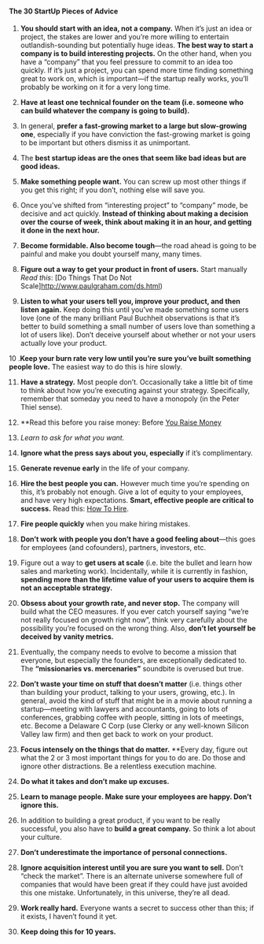 #### The 30 StartUp Pieces of Advice

1. **You should start with an idea, not a company.**  When it’s just an idea or project, the stakes are lower and you’re more willing to entertain outlandish-sounding but potentially huge ideas.  **The best way to start a company is to build interesting projects.**
On the other hand, when you have a “company” that you feel pressure to commit to an idea too quickly.  If it’s just a project, you can spend more time finding something great to work on, which is important—if the startup really works, you’ll probably be working on it for a very long time.

2. **Have at least one technical founder on the team (i.e. someone who can build whatever the company is going to build).**

3. In general, **prefer a fast-growing market to a large but slow-growing one**, especially if you have conviction the fast-growing market is going to be important but others dismiss it as unimportant.

4. The **best startup ideas are the ones that seem like bad ideas but are good ideas.**

5. **Make something people want.**  You can screw up most other things if you get this right; if you don’t, nothing else will save you.

6. Once you’ve shifted from “interesting project” to “company” mode, be decisive and act quickly.  **Instead of thinking about making a decision over the course of week, think about making it in an hour, and getting it done in the next hour.**

7. **Become formidable.  Also become tough**—the road ahead is going to be painful and make you doubt yourself many, many times.

8. **Figure out a way to get your product in front of users.**  Start manually *Read this*: [Do Things That Do Not Scale]http://www.paulgraham.com/ds.html)

9. **Listen to what your users tell you, improve your product, and then listen again.**  Keep doing this until you’ve made something some users love (one of the many brilliant Paul Buchheit observations is that it’s better to build something a small number of users love than something a lot of users like).  Don’t deceive yourself about whether or not your users actually love your product.

10 .**Keep your burn rate very low until you’re sure you’ve built something people love.**  The easiest way to do this is hire slowly.

11. **Have a strategy.**  Most people don’t.  Occasionally take a little bit of time to think about how you’re executing against your strategy.  Specifically, remember that someday you need to have a monopoly (in the Peter Thiel sense).

12. **Read this before you raise money: Before [You Raise Money](github.com/myHumanity/beforeYouRaiseMoney.md)

13. *Learn to ask for what you want.*

14. **Ignore what the press says about you, especially** if it’s complimentary.

15. **Generate revenue early** in the life of your company.

16. **Hire the best	people you can.**  However much time you’re spending on this, it’s probably not enough.  Give a lot of equity to your employees, and have very high expectations.  **Smart, effective people are critical to success.**  Read this: [How To Hire](HowToHire.md).

17. **Fire people quickly** when you make hiring mistakes.

18. **Don’t work with people you don’t have a good feeling about**—this goes for employees (and cofounders), partners, investors, etc.

19. Figure out a way to **get users at scale** (i.e. bite the bullet and learn how sales and marketing work).  Incidentally, while it is currently in fashion, **spending more than the lifetime value of your users to acquire them is not an acceptable strategy.**

20. **Obsess about your growth rate, and never stop.**   The company will build what the CEO measures.  If you ever catch yourself saying “we’re not really focused on growth right now”, think very carefully about the possibility you’re focused on the wrong thing.  Also, **don’t let yourself be deceived by vanity metrics.**

21. Eventually, the company needs to evolve to become a mission that everyone, but especially the founders, are exceptionally dedicated to.  The **“missionaries vs. mercenaries”** soundbite is overused but true.

22. **Don’t waste your time on stuff that doesn’t matter** (i.e. things other than building your product, talking to your users, growing, etc.).  In general, avoid the kind of stuff that might be in a movie about running a startup—meeting with lawyers and accountants, going to lots of conferences, grabbing coffee with people, sitting in lots of meetings, etc.  Become a Delaware C Corp (use Clerky or any well-known Silicon Valley law firm) and then get back to work on your product.

23. **Focus intensely on the things that do matter.**  **Every day, figure out what the 2 or 3 most important things for you to do are.  Do those and ignore other distractions.  Be a relentless execution machine.

24. **Do what it takes and don’t make up excuses.**

25. **Learn to manage people.  Make sure your employees are happy.  Don’t ignore this.**

26. In addition to building a great product, if you want to be really successful, you also have to **build a great company.**  So think a lot about your culture.

27. **Don’t underestimate the importance of personal connections.**

28. **Ignore acquisition interest until you are sure you want to sell.**  Don’t “check the market”.  There is an alternate universe somewhere full of companies that would have been great if they could have just avoided this one mistake.  Unfortunately, in this universe, they’re all dead.

29. **Work really hard.**  Everyone wants a secret to success other than this; if it exists, I haven’t found it yet.

30. **Keep doing this for 10 years.**
